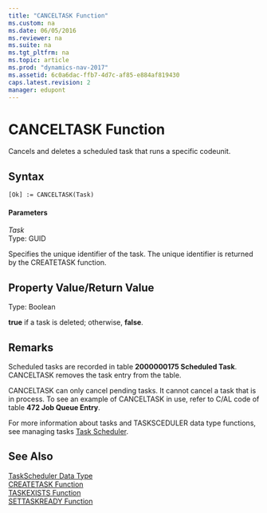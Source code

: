```yaml
---
title: "CANCELTASK Function"
ms.custom: na
ms.date: 06/05/2016
ms.reviewer: na
ms.suite: na
ms.tgt_pltfrm: na
ms.topic: article
ms.prod: "dynamics-nav-2017"
ms.assetid: 6c0a6dac-ffb7-4d7c-af85-e884af819430
caps.latest.revision: 2
manager: edupont
---
```

# CANCELTASK Function
Cancels and deletes a scheduled task that runs a specific codeunit.  

## Syntax  

```  
[Ok] := CANCELTASK(Task)  
```  

#### Parameters  
 *Task*  
 Type: GUID  

 Specifies the unique identifier of the task. The unique identifier is returned by the CREATETASK function.  

## Property Value/Return Value  
 Type: Boolean  

 **true** if a task is deleted; otherwise, **false**.  

## Remarks  
 Scheduled tasks are recorded in table **2000000175 Scheduled Task**. CANCELTASK removes the task entry from the table.  

 CANCELTASK can only cancel pending tasks. It cannot cancel a task that is in process. To see an example of CANCELTASK in use, refer to C/AL code of table **472 Job Queue Entry**.  

 For more information about tasks and TASKSCEDULER data type functions, see managing tasks [Task Scheduler](Task-Scheduler.md).  

## See Also  
 [TaskScheduler Data Type](TaskScheduler-Data-Type.md)   
 [CREATETASK Function](CREATETASK-Function.md)   
 [TASKEXISTS Function](TASKEXISTS-Function.md)   
 [SETTASKREADY Function](SETTASKREADY-Function.md)
